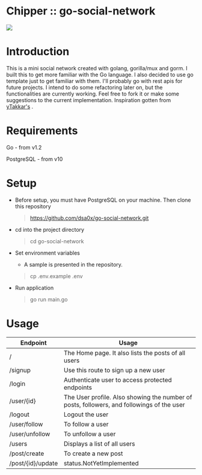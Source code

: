 # Chipper :: go-social-network

<img src="https://i.imgur.com/le0Ghuc.png" />

# Introduction
This is a mini social network created with golang, gorilla/mux and gorm. I built this to get more familiar with the Go language. 
I also decided to use go template just to get familiar with them. I'll probably go with rest apis for future projects.
I intend to do some refactoring later on, but the functionalities are currently working. Feel free to fork it or make some suggestions to the current implementation.
Inspiration gotten from <a href="/https://github.com/yTakkar/Go-Mini-Social-Network">yTakkar's</a> .

# Requirements
Go - from v1.2

PostgreSQL - from v10

# Setup
- Before setup, you must have PostgreSQL on your machine. Then clone this repository

    > https://github.com/dsa0x/go-social-network.git

- cd into the project directory

   > cd go-social-network

- Set environment variables

  - A sample is presented in the repository.
  
  > cp .env.example .env

- Run application

  > go run main.go


# Usage

Endpoint | Usage
------------ | -------------
/ | The Home page. It also lists the posts of all users
/signup | Use this route to sign up a new user
/login | Authenticate user to access protected endpoints
/user/{id} | The User profile. Also showing the number of posts, followers, and followings of the user
/logout | Logout the user
/user/follow | To follow a user
/user/unfollow | To unfollow a user
/users | Displays a list of all users
/post/create | To create a new post
/post/{id}/update | status.NotYetImplemented





